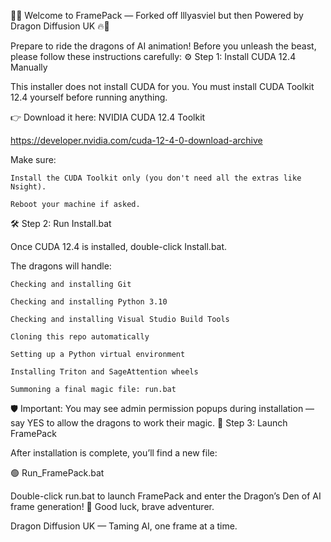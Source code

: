 🐉🔥 Welcome to FramePack — Forked off lllyasviel but then Powered by Dragon Diffusion UK 🔥🐉

Prepare to ride the dragons of AI animation!
Before you unleash the beast, please follow these instructions carefully:
⚙️ Step 1: Install CUDA 12.4 Manually

This installer does not install CUDA for you.
You must install CUDA Toolkit 12.4 yourself before running anything.

👉 Download it here: NVIDIA CUDA 12.4 Toolkit

https://developer.nvidia.com/cuda-12-4-0-download-archive

Make sure:

    Install the CUDA Toolkit only (you don't need all the extras like Nsight).

    Reboot your machine if asked.

🛠 Step 2: Run Install.bat

Once CUDA 12.4 is installed, double-click Install.bat.

The dragons will handle:

    Checking and installing Git

    Checking and installing Python 3.10

    Checking and installing Visual Studio Build Tools

    Cloning this repo automatically

    Setting up a Python virtual environment

    Installing Triton and SageAttention wheels

    Summoning a final magic file: run.bat

🛡 Important:
You may see admin permission popups during installation — say YES to allow the dragons to work their magic.
🚀 Step 3: Launch FramePack

After installation is complete, you’ll find a new file:

🟢 Run_FramePack.bat

Double-click run.bat to launch FramePack and enter the Dragon’s Den of AI frame generation!
🐲 Good luck, brave adventurer.

Dragon Diffusion UK — Taming AI, one frame at a time.
